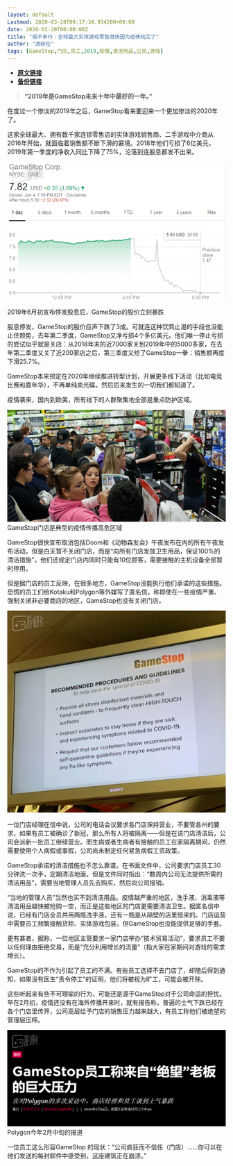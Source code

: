 ```yaml
---
layout: default
Lastmod: 2020-03-28T09:17:34.934200+00:00
date: 2020-03-20T00:00:00Z
title: "祸不单行：全球最大实体游戏零售商快因为疫情玩完了"
author: "游研社"
tags: [GameStop,门店,员工,2019,疫情,清洁用品,公司,游戏]
---
```


* [**原文链接**](https://www.yystv.cn/p/6339)
* [**备份链接**](http://archive.ph/zQ91D)


> **“2019年是GameStop未来十年中最好的一年。”**

在度过一个惨淡的2019年之后，GameStop看来要迎来一个更加惨淡的2020年了。

这家全球最大、拥有数千家连锁零售店的实体游戏销售商、二手游戏中介商从2016年开始，就面临着销售额不断下滑的窘境。2018年他们亏损了6亿美元，2019年第一季度的净收入同比下降了75%，沦落到连股息都发不出来。

![2019年6月初宣布停发股息后，GameStop的股价立刻暴跌](/images/post/7efcdf5607a2b1f163b292ed26c2ba67.png_mw680water)

2019年6月初宣布停发股息后，GameStop的股价立刻暴跌

股息停发，GameStop的股价应声下跌了3成。可就连这种饮鸩止渴的手段也没能止住颓势，去年第二季度，GameStop又净亏损4个多亿美元。他们唯一停止亏损的尝试似乎就是关店：从2018年末的近7000家关到2019年中的5000多家，在去年第二季度又关了近200家店之后，第三季度又给了GameStop一拳：销售额再度下滑25.7%。

GameStop本来预定在2020年继续推进转型计划，开展更多线下活动（比如电竞比赛和嘉年华），不再单纯卖光碟。然后后来发生的一切我们都知道了。

疫情袭来，国内到欧美，所有线下的人群聚集地全部是重点防护区域。

![GameStop门店是典型的疫情传播高危区域](/images/post/02fe34b8edb7c0ed4948045c3270fc44.png_mw680water)GameStop门店是典型的疫情传播高危区域

GameStop很快宣布取消包括Doom和《动物森友会》午夜发布在内的所有午夜发布活动，但是白天暂不关闭门店，而是“向所有门店发放卫生用品，保证100%的清洁措施”，他们还规定门店内同时只能有10位顾客，需要接触的主机设备全部暂时停用。

但是据门店的员工反映，在很多地方，GameStop没能执行他们承诺的这些措施。恐慌的员工们给Kotaku和Polygon等外媒写了匿名信，称即使在一些疫情严重、强制关闭非必要商店的地区，GameStop也没有关闭门店。

![](/images/post/de981a3754c70ef24f297991ef72c709.png_mw680water)

一位门店经理在信中说，公司的电话会议要求各门店保持营业，不要管各州的要求，如果有员工被确诊了新冠，那么所有人将被隔离——但是在该门店清洁后，公司会派新一批员工继续营业。而生病或者生病者有接触的员工在家隔离期间，仍然需要使用个人病假或事假，公司尚未制定任何紧急病假工资政策。

GameStop承诺的清洁措施也不怎么靠谱。在书面文件中，公司要求门店员工30分钟洗一次手，定期清洁地面，但是文件同时指出：“数周内公司无法提供所需的清洁用品”，需要当地管理人员先去购买，然后向公司报销。

“当地的管理人员”当然也买不到清洁用品。疫情越严重的地区，洗手液、消毒液等清洁用品越快被抢购一空，而正是这些地区的门店更需要清洁卫生。据匿名信中说，已经有门店全员共用两瓶洗手液，还有一瓶是从隔壁的店里借来的。门店运营中需要员工频繁接触货柜、实体游戏包装，但GameStop也没能提供足够的手套。

更有甚者，据称，一位地区主管要求一家门店举办“技术贸易活动”，要求员工不要以任何理由拒绝交易，而是“充分利用增长的流量”（指大家在家期间对游戏的需求增长）。

GameStop的不作为引起了员工的不满。有些员工选择不去门店了，却随后得到通知，如果没有医生“责令停工”的证明，他们将被视为旷工，可能会被开除。

这些听起来有些不可理喻的行为，可能还是源于GameStop对于公司命运的担忧。早在2月初，疫情还没有在海外传播开来时，就有报告称，普遍的士气下跌已经在各个门店里传开，公司高层给予门店的销售压力越来越大，有员工称他们被绝望的管理层压榨。

![Polygon今年2月中旬的报道](/images/post/a2c10830f018ce1eb4cbb02c37279d90.png_mw680water)Polygon今年2月中旬的报道

一位员工这么形容GameStop 的现状：“公司疯狂而不信任（门店）……你可以在他们发送的每封邮件中感受到，这座建筑正在崩溃。”

